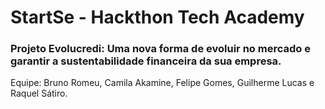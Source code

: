 # StartSe - Hackthon Tech Academy

### Projeto Evolucredi: Uma nova forma de evoluir no mercado e garantir a sustentabilidade financeira da sua empresa.

Equipe: 
Bruno Romeu,
Camila Akamine,
Felipe Gomes,
Guilherme Lucas e
Raquel Sátiro.
